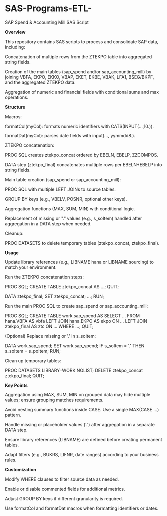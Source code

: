 # SAS-Programs-ETL-

SAP Spend & Accounting Mill SAS Script

**Overview**

This repository contains SAS scripts to process and consolidate SAP data, including:

Concatenation of multiple rows from the ZTEKPO table into aggregated string fields.

Creation of the main tables (sap_spend and/or sap_accounting_mill) by joining VBFA, EKPO, EKKO, VBAP, EKET, EKBE, VBAK, LFA1, BSEG/BKPF, and the aggregated ZTEKPO data.

Aggregation of numeric and financial fields with conditional sums and max operations.

**Structure**

Macros:

formatCol(myCol): formats numeric identifiers with CATS(INPUT(...,10.)).

formatDat(myCol): parses date fields with input(..., yymmdd8.).

ZTEKPO concatenation:

PROC SQL creates ztekpo_concat ordered by EBELN, EBELP, ZZCOMPOS.

DATA step (ztekpo_final) concatenates multiple rows per EBELN+EBELP into string fields.

Main table creation (sap_spend or sap_accounting_mill):

PROC SQL with multiple LEFT JOINs to source tables.

GROUP BY keys (e.g., VBELV, POSNR, optional other keys).

Aggregation functions (MAX, SUM, MIN) with conditional logic.

Replacement of missing or "." values (e.g., s_soItem) handled after aggregation in a DATA step when needed.

Cleanup:

PROC DATASETS to delete temporary tables (ztekpo_concat, ztekpo_final).

**Usage**

Update library references (e.g., LIBNAME hana or LIBNAME sourcing) to match your environment.

Run the ZTEKPO concatenation steps:

PROC SQL;
  CREATE TABLE ztekpo_concat AS ...;
QUIT;

DATA ztekpo_final;
  SET ztekpo_concat;
  ...;
RUN;

Run the main PROC SQL to create sap_spend or sap_accounting_mill:

PROC SQL;
  CREATE TABLE work.sap_spend AS
  SELECT ...
  FROM hana.VBFA AS vbfa
  LEFT JOIN hana.EKPO AS ekpo ON ...
  LEFT JOIN ztekpo_final AS ztc ON ...
  WHERE ...;
QUIT;

(Optional) Replace missing or '.' in s_soItem:

DATA work.sap_spend;
  SET work.sap_spend;
  IF s_soItem = '.' THEN s_soItem = s_poItem;
RUN;

Clean up temporary tables:

PROC DATASETS LIBRARY=WORK NOLIST;
  DELETE ztekpo_concat ztekpo_final;
QUIT;

**Key Points**

Aggregation using MAX, SUM, MIN on grouped data may hide multiple values; ensure grouping matches requirements.

Avoid nesting summary functions inside CASE. Use a single MAX(CASE ...) pattern.

Handle missing or placeholder values ('.') after aggregation in a separate DATA step.

Ensure library references (LIBNAME) are defined before creating permanent tables.

Adapt filters (e.g., BUKRS, LIFNR, date ranges) according to your business rules.

**Customization**

Modify WHERE clauses to filter source data as needed.

Enable or disable commented fields for additional metrics.

Adjust GROUP BY keys if different granularity is required.

Use formatCol and formatDat macros when formatting identifiers or dates.
